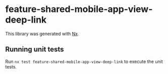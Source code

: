 # feature-shared-mobile-app-view-deep-link

This library was generated with [Nx](https://nx.dev).

## Running unit tests

Run `nx test feature-shared-mobile-app-view-deep-link` to execute the unit tests.
